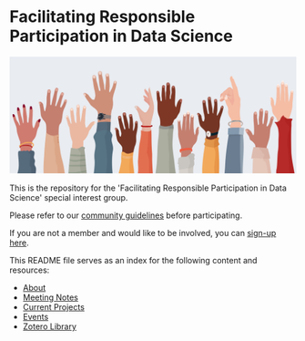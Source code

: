 # Facilitating Responsible Participation in Data Science

![](/img/hero.jpeg)

This is the repository for the 'Facilitating Responsible Participation in Data Science' special interest group. 

Please refer to our [community guidelines](/docs/CONTRIBUTING.md) before participating.

If you are not a member and would like to be involved, you can [sign-up here](https://forms.office.com/Pages/ResponsePage.aspx?id=p_SVQ1XklU-Knx-672OE-fR6PcyyBV1JuragBENwKPJUM0gwRTBPTjYxT0VMS0xZTk1XWE83QUQ5TyQlQCN0PWcu).

This README file serves as an index for the following content and resources:

- [About](https://www.turing.ac.uk/research/interest-groups/facilitating-responsible-participation-data-science)
- [Meeting Notes](/meeting-notes/)
- [Current Projects](/projects/README.md)
- [Events](https://github.com/alan-turing-institute/responsible-participation/tree/master/events)
- [Zotero Library](/docs/zotero.md)